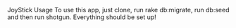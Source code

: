 JoyStick
Usage
To use this app, just clone, run rake db:migrate, run db:seed and then run shotgun. Everything should be set up!
